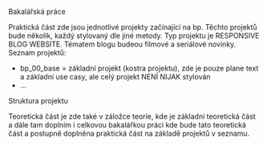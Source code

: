Bakalářská práce

Praktická část zde jsou jednotlivé projekty začínající na bp. Těchto projektů bude několik, každý stylovaný dle jiné metody. Typ projektu je RESPONSIVE BLOG WEBSITE. Tématem blogu budeou filmové a seriálové novinky.  
Seznam projektů: 
  - bp_00_base = základní projekt (kostra projektu), zde je pouze plane text a základní use casy, ale celý projekt NENÍ NIJAK stylován
  - ...

Struktura projektu

Teoretická část je zde také v záložce teorie, kde je základní teoretická část a dále tam doplním i celkovou bakalářkou práci kde bude tato teoretická část 
a postupně doplněna praktická část na základě projektů v seznamu. 

